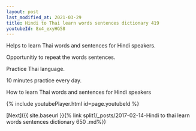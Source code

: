 ```yaml
---
layout: post
last_modified_at: 2021-03-29
title: Hindi to Thai learn words sentences dictionary 419 
youtubeId: 8x4_exyHG58
---
```

 
 
Helps to learn Thai words and sentences for Hindi speakers.

Opportunitiy to repeat the words sentences. 

Practice Thai language. 
 
10 minutes practice every day. 
 
How to learn Thai words and sentences for Hindi speakers 
 
{% include youtubePlayer.html id=page.youtubeId %}
 
 
[Next]({{ site.baseurl }}{% link  split1/_posts/2017-02-14-Hindi to thai learn words sentences dictionary 650 .md%})
 
